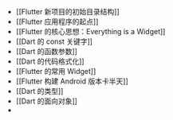 - [[Flutter 新项目的初始目录结构]]
- [[Flutter 应用程序的起点]]
- [[Flutter 的核心思想：Everything is a Widget]]
- [[Dart 的 const 关键字]]
- [[Dart 的函数参数]]
- [[Dart 的代码格式化]]
- [[Flutter 的常用 Widget]]
- [[Flutter 构建 Android 版本卡半天]]
- [[Dart 的类型]]
- [[Dart 的面向对象]]
-